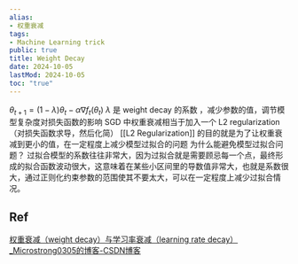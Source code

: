 ```yaml
---
alias:
- 权重衰减
tags:
- Machine Learning trick
public: true
title: Weight Decay
date: 2024-10-05
lastMod: 2024-10-05
toc: "true"
---
```


$\theta_{t+1}=(1-\lambda)\theta_t-\alpha \nabla f_t(\theta_t)$
$\lambda$ 是 weight decay 的系数 ，减少参数的值，调节模型复杂度对损失函数的影响
SGD 中权重衰减相当于加入一个 L2 regularization （对损失函数求导，然后化简）
[[L2 Regularization]] 的目的就是为了让权重衰减到更小的值，在一定程度上减少模型过拟合的问题
为什么能避免模型过拟合问题？
过拟合模型的系数往往非常大，因为过拟合就是需要顾忌每一个点，最终形成的拟合函数波动很大，这意味着在某些小区间里的导数值非常大，也就是系数很大，通过正则化约束参数的范围使其不要太大，可以在一定程度上减少过拟合情况。
## Ref
[权重衰减（weight decay）与学习率衰减（learning rate decay）_Microstrong0305的博客-CSDN博客](https://blog.csdn.net/program_developer/article/details/80867468)